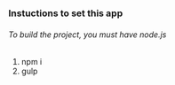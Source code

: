 ### Instuctions to set this app
###### To build the project, you must have node.js
1.  npm i
2.  gulp
